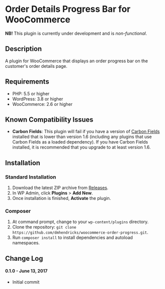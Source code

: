 # Order Details Progress Bar for WooCommerce

**NB!** This plugin is currently under development and is *non-functional*.

## Description

A plugin for WooCommerce that displays an order progress bar on the customer's order details page.

## Requirements

* PHP: 5.5 or higher
* WordPress: 3.8 or higher
* WooCommerce: 2.6 or higher

## Known Compatibility Issues

* **Carbon Fields**: This plugin will fail if you have a version of [Carbon Fields](https://wordpress.org/plugins/carbon-fields/) installed that is lower than version 1.6 (including any plugins that use Carbon Fields as a loaded dependency). If you have Carbon Fields installed, it is recommended that you upgrade to at least version 1.6.

## Installation

### Standard Installation

1. Download the latest ZIP archive from [Releases](https://github.com/dmhendricks/woocommerce-order-progress/releases).
2. In WP Admin, click **Plugins** > **Add New**.
3. Once installation is finished, **Activate** the plugin.

### Composer

1. At command prompt, change to your `wp-content/plugins` directory.
2. Clone the repository: `git clone https://github.com/dmhendricks/woocommerce-order-progress.git`.
3. Run `composer install` to install dependencies and autoload namespaces.

## Change Log

#### 0.1.0 - June 13, 2017

* Initial commit
